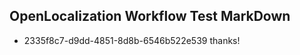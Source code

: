 ## OpenLocalization Workflow Test MarkDown
* 2335f8c7-d9dd-4851-8d8b-6546b522e539 thanks!

<!--HONumber=Aug16_HO1-->



